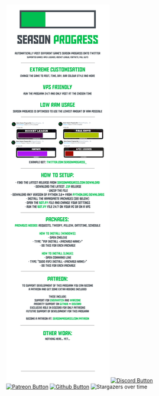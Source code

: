 ![README](/Assets/banner.png)
[![Discord Button](https://keig.tk/qyy4qx.png)](https://discord.com/invite/ssbffGjxyW) [![Patreon Button](https://keig.tk/5jizyx.png)](https://patreon.com/thomaskeig_) [![Github Button](https://keig.tk/6shu26.png)](https://github.com/thomaskeig)
![Stargazers over time](https://starchart.cc/thomaskeig/SeasonProgress.svg)
